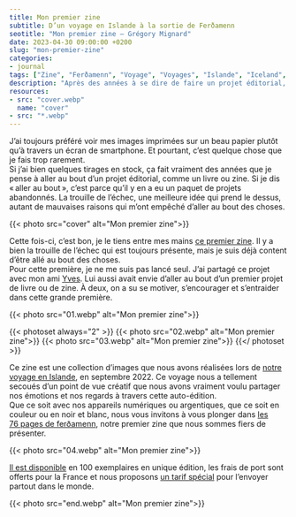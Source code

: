 ```yaml
---
title: Mon premier zine
subtitle: D’un voyage en Islande à la sortie de Ferðamenn
seotitle: "Mon premier zine — Grégory Mignard"
date: 2023-04-30 09:00:00 +0200
slug: "mon-premier-zine"
categories:
- journal
tags: ["Zine", "Ferðamenn", "Voyage", "Voyages", "Islande", "Iceland", "Reykjavik", "Touristes", "Livre", "Auto-édition", "édition"]
description: "Après des années à se dire de faire un projet éditorial, voici enfin venu le jour de la sortie de Ferðamenn, mon premier zine."
resources:
- src: "cover.webp"
  name: "cover"
- src: "*.webp"
---
```


J’ai toujours préféré voir mes images imprimées sur un beau papier plutôt qu’à travers un écran de smartphone. Et pourtant, c’est quelque chose que je fais trop rarement.  
Si j’ai bien quelques tirages en stock, ça fait vraiment des années que je pense à aller au bout d’un projet éditorial, comme un livre ou zine. Si je dis « aller au bout », c’est parce qu’il y en a eu un paquet de projets abandonnés. La trouille de l’échec, une meilleure idée qui prend le dessus, autant de mauvaises raisons qui m’ont empêché d’aller au bout des choses.  

{{< photo src="cover" alt="Mon premier zine">}} 

Cette fois-ci, c’est bon, je le tiens entre mes mains [ce premier zine](https://gregorymignard.com/shop/). Il y a bien la trouille de l’échec qui est toujours présente, mais je suis déjà content d’être allé au bout des choses.  
Pour cette première, je ne me suis pas lancé seul. J’ai partagé ce projet avec mon ami [Yves](https://www.yvesquere.com). Lui aussi avait envie d’aller au bout d’un premier projet de livre ou de zine. À deux, on a su se motiver, s’encourager et s’entraider dans cette grande première.  

{{< photo src="01.webp" alt="Mon premier zine">}}

{{< photoset always="2" >}}
{{< photo src="02.webp" alt="Mon premier zine">}}
{{< photo src="03.webp" alt="Mon premier zine">}}
{{</ photoset >}}

Ce zine est une collection d’images que nous avons réalisées lors de [notre voyage en Islande](https://gregorymignard.com/le-paradoxe-islandais/), en septembre 2022. Ce voyage nous a tellement secoués d’un point de vue créatif que nous avons vraiment voulu partager nos émotions et nos regards à travers cette auto-édition.  
Que ce soit avec nos appareils numériques ou argentiques, que ce soit en couleur ou en noir et blanc, nous vous invitons à vous plonger dans [les 76 pages de ferðamenn](https://gregorymignard.com/shop/ferdamenn), notre premier zine que nous sommes fiers de présenter.

{{< photo src="04.webp" alt="Mon premier zine">}}

[Il est disponible](https://gregorymignard.com/shop/ferdamenn) en 100 exemplaires en unique édition, les frais de port sont offerts pour la France et nous proposons [un tarif spécial](https://gregorymignard.com/shop/ferdamenn-worldwide) pour l’envoyer partout dans le monde.

{{< photo src="end.webp" alt="Mon premier zine">}}
